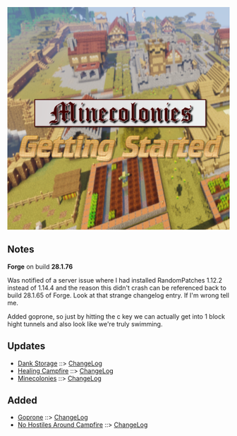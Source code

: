 ![MCGS LOGO](https://github.com/kreezxil/kreezcraft.com/blob/master/mcgs%20logo.png)

## Notes
**Forge** on build **28.1.76**

Was notified of a server issue where I had installed RandomPatches 1.12.2 instead of 1.14.4 and the reason this didn't crash can be referenced back to build 28.1.65 of Forge. Look at that strange changelog entry. If I'm wrong tell me.

Added goprone, so just by hitting the c key we can actually get into 1 block hight tunnels and also look like we're truly swimming.

## Updates
- [Dank Storage](https://www.curseforge.com/minecraft/mc-mods/dank-storage) ::> [ChangeLog](https://www.curseforge.com/minecraft/mc-mods/dank-storage/files/2819132)
- [Healing Campfire](https://www.curseforge.com/minecraft/mc-mods/healing-campfire) ::> [ChangeLog](https://www.curseforge.com/minecraft/mc-mods/healing-campfire/files/2819407)
- [Minecolonies](https://www.curseforge.com/minecraft/mc-mods/minecolonies) ::> [ChangeLog](https://www.curseforge.com/minecraft/mc-mods/minecolonies/files/2819386)

## Added
- [Goprone](https://www.curseforge.com/minecraft/mc-mods/goprone) ::> [ChangeLog](https://www.curseforge.com/minecraft/mc-mods/goprone/files/2819094)
- [No Hostiles Around Campfire](https://www.curseforge.com/minecraft/mc-mods/no-hostiles-around-campfire) ::> [ChangeLog](https://www.curseforge.com/minecraft/mc-mods/no-hostiles-around-campfire/files/2819413)
